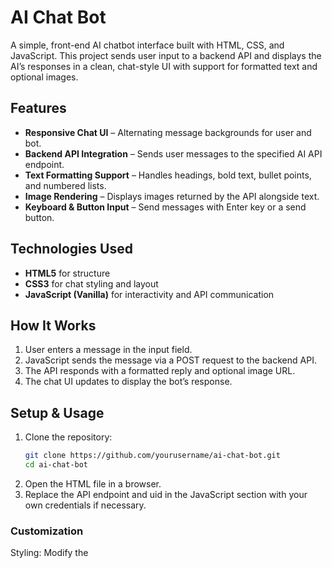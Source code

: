 # AI Chat Bot

A simple, front-end AI chatbot interface built with HTML, CSS, and JavaScript. This project sends user input to a backend API and displays the AI’s responses in a clean, chat-style UI with support for formatted text and optional images.

## Features
- **Responsive Chat UI** – Alternating message backgrounds for user and bot.
- **Backend API Integration** – Sends user messages to the specified AI API endpoint.
- **Text Formatting Support** – Handles headings, bold text, bullet points, and numbered lists.
- **Image Rendering** – Displays images returned by the API alongside text.
- **Keyboard & Button Input** – Send messages with Enter key or a send button.

## Technologies Used
- **HTML5** for structure
- **CSS3** for chat styling and layout
- **JavaScript (Vanilla)** for interactivity and API communication

## How It Works
1. User enters a message in the input field.
2. JavaScript sends the message via a POST request to the backend API.
3. The API responds with a formatted reply and optional image URL.
4. The chat UI updates to display the bot’s response.

## Setup & Usage
1. Clone the repository:
   ```bash
   git clone https://github.com/yourusername/ai-chat-bot.git
   cd ai-chat-bot
2. Open the HTML file in a browser.
3. Replace the API endpoint and uid in the JavaScript section with your own credentials if necessary.

### Customization
Styling: Modify the <style> section to change colors, fonts, and layout.

API Endpoint: Update the fetch() URL and headers to connect to your preferred AI backend.

License
This project is licensed under the MIT License – feel free to use and modify it for your own purposes.
